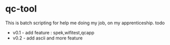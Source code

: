 # qc-tool
This is batch scripting for help me doing my job, on my apprenticeship.
todo 
<ul>
  <li class=checked> v0.1 - add feature : spek,wifitest,qcapp</li>
  <li>  v0.2 - add ascii and more feature</li>
</ul>
